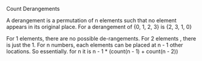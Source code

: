  Count Derangements

A derangement is a permutation of n elements such that no element appears in its original place. For a derangement of {0, 1, 2, 3} is {2, 3, 1, 0}


For 1 elements, there are no possible de-rangements. 
For 2 elements , there is just the 1. 
For n numbers, 
each elements can be placed at n - 1 other locations. 
So essentially. for n it is n - 1 * (count(n - 1) + count(n - 2))
